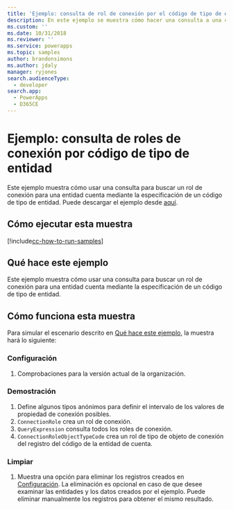 ```yaml
---
title: 'Ejemplo: consulta de rol de conexión por el código de tipo de entidad (Common Data Service) | Microsoft Docs'
description: En este ejemplo se muestra cómo hacer una consulta a una conexión
ms.custom: ''
ms.date: 10/31/2018
ms.reviewer: ''
ms.service: powerapps
ms.topic: samples
author: brandonsimons
ms.author: jdaly
manager: ryjones
search.audienceType:
  - developer
search.app:
  - PowerApps
  - D365CE
---
```

# <a name="sample-query-connection-roles-by-entity-type-code"></a>Ejemplo: consulta de roles de conexión por código de tipo de entidad

Este ejemplo muestra cómo usar una consulta para buscar un rol de conexión para una entidad cuenta mediante la especificación de un código de tipo de entidad. Puede descargar el ejemplo desde [aquí](https://github.com/Microsoft/PowerApps-Samples/tree/master/cds/orgsvc/C%23/QueryRoleByEntityType).

## <a name="how-to-run-this-sample"></a>Cómo ejecutar esta muestra

[!include[cc-how-to-run-samples](../../includes/cc-how-to-run-samples.md)]

## <a name="what-this-sample-does"></a>Qué hace este ejemplo

Este ejemplo muestra cómo usar una consulta para buscar un rol de conexión para una entidad cuenta mediante la especificación de un código de tipo de entidad.

## <a name="how-this-sample-works"></a>Cómo funciona esta muestra

Para simular el escenario descrito en [Qué hace este ejemplo](#what-this-sample-does), la muestra hará lo siguiente:

### <a name="setup"></a>Configuración

1. Comprobaciones para la versión actual de la organización.

### <a name="demonstrate"></a>Demostración

1. Define algunos tipos anónimos para definir el intervalo de los valores de propiedad de conexión posibles.
2. `ConnectionRole` crea un rol de conexión.
3. `QueryExpression` consulta todos los roles de conexión.
4. `ConnectionRoleObjectTypeCode` crea un rol de tipo de objeto de conexión del registro del código de la entidad de cuenta. 

### <a name="clean-up"></a>Limpiar

1. Muestra una opción para eliminar los registros creados en [Configuración](#setup).
    La eliminación es opcional en caso de que desee examinar las entidades y los datos creados por el ejemplo. Puede eliminar manualmente los registros para obtener el mismo resultado.
